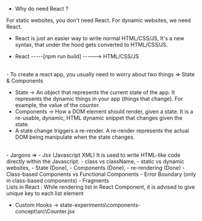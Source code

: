 - Why do need React ? 

For static websites, you don't need React.
For dynamic websites, we need React.

- React is just an easier way to write normal HTML/CSS/JS, It's a new syntax, that under the hood gets converted to HTML/CSS/JS.

- React -----[npm run build] -----> HTML/CSS/JS
<br>
- To create a react app, you usually need to worry about two things => State & Components

- State -> An object that represents the current state of the app. It represents the dynamic things in your app (things that change). For example, the value of the counter.
- Components -> How a DOM element should render, given a state. It is a re-usable, dynamic, HTML dynamic snippet that changes given the state.
- A state change triggers a re-render. A re-render represents the actual DOM being manipulate when the state changes.
<br>
- Jargons =>  
- Jsx (Javascript XML) 
It is used to write HTML-like code directly within the Javascript. 
- class vs className, 
- static vs dynamic websites, 
- State (Done), 
- Components (Done), 
- re-rendering (Done)
- Class-based Components vs Functional Components
- Error Boundary (only in class-based components)
- Fragments

<br>
Lists in React : 
While rendering list in React Component, it is advised to give unique key to each list element

- Custom Hooks -> state-experiments\components-concept\src\Counter.jsx